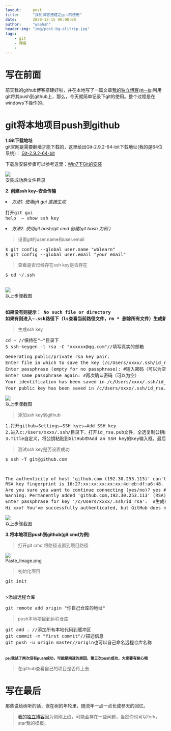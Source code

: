 ```yaml
---
layout:     post
title:      "我的博客搭建之git的使用"
date:       2020-12-15 00:00:00
author:     "waahah"
header-img: "img/post-bg-alitrip.jpg"
tags:
    - git
    - 博客
    - 
---
```


<div data-note-content class="show-content">
          <h1>写在前面</h1>
<p>前天我的github博客搭建好啦，并在本地写了一篇文章<a href="http://waahah.github.io/2020/12/23/one/" target="_blank">我的独立博客<small>(第一篇)</small></a>利用git将其push到github上，那么，今天就简单记录下git的使用。整个过程是在windows下操作的。</p>
<h1>git将本地项目push到github</h1>
<p><strong>1.Git下载地址</strong><br>git官网是需要翻墙才能下载的，这里给出Git-2.9.2-64-bit下载地址(我的是64位系统)： <a href="http://download.csdn.net/download/gaoshangwin/9578050" target="_blank">Git-2.9.2-64-bit</a></p>
<p>下载后安装步骤可以参考这里：<a href="http://blog.csdn.net/wudalang_gd/article/details/53860563" target="_blank">Win7下Git的安装</a></p>
<div class="image-package">
<img src="http://upload-images.jianshu.io/upload_images/2556999-0cccec3bad61f034.png?imageMogr2/auto-orient/strip%7CimageView2/2/w/1240" data-original-src="http://upload-images.jianshu.io/upload_images/2556999-0cccec3bad61f034.png?imageMogr2/auto-orient/strip%7CimageView2/2"><br><div class="image-caption">安装成功后文件目录</div>
</div>
<p><strong>2. 创建ssh key–安全传输</strong></p>
<p></p><li>
<em>方法1. 使用git gui 直接生成</em>
<pre>打开git gui<br>help  – show ssh key</pre>

<p></p>
</li><li>
<em>方法2. 使用git bash/git cmd 创建(git bash 为例 )</em>
<blockquote><p>设置git的user.name和user.email</p></blockquote>
<pre>$ git config --global user.name "wblearn"<br>$ git config --global user.email "your email"</pre>

<blockquote><p>查看是否已经存在ssh key是否存在</p></blockquote>
<pre>$ cd ~/.ssh</pre>
<br><div class="image-package">
<img src="http://upload-images.jianshu.io/upload_images/2556999-463b8867c3907ef7.png?imageMogr2/auto-orient/strip%7CimageView2/2/w/1240" data-original-src="http://upload-images.jianshu.io/upload_images/2556999-463b8867c3907ef7.png?imageMogr2/auto-orient/strip%7CimageView2/2"><br><div class="image-caption">以上步骤截图</div>
</div>
<br><pre><strong>如果没有则提示： No such file or directory<br>如果有则进入~.ssh路径下（ls查看当前路径文件，rm * 删除所有文件）生成新的ssh key</strong></pre>

<blockquote><p>生成ssh key</p></blockquote>
<pre>cd ~ //保持在"~"目录下<br>$ ssh-keygen -t rsa -C "xxxxxx@qq.com"//填写真实的邮箱</pre>

<pre>Generating public/private rsa key pair.<br>Enter file in which to save the key (/c/Users/xxxx/.ssh/id_rsa): #不填直接回车<br>Enter passphrase (empty for no passphrase): #输入密码（可以为空）<br>Enter same passphrase again: #再次确认密码（可以为空）<br>Your identification has been saved in /c/Users/xxxx/.ssh/id_rsa. #生成的密钥<br>Your public key has been saved in /c/Users/xxxx/.ssh/id_rsa.pub. #生成的公钥</pre>


<div class="image-package">
<img src="http://upload-images.jianshu.io/upload_images/2556999-63e1cdae6971a986.png?imageMogr2/auto-orient/strip%7CimageView2/2/w/1240" data-original-src="http://upload-images.jianshu.io/upload_images/2556999-63e1cdae6971a986.png?imageMogr2/auto-orient/strip%7CimageView2/2"><br><div class="image-caption">以上步骤截图</div>
</div>
<blockquote><p>添加ssh key到github</p></blockquote>
<pre>1.打开github→Settings→SSH kyes→Add SSH key<br>2.进入c:/Users/xxxx/.ssh/目录下，打开id_rsa.pub文件，全选复制公钥内容<br>3.Title自定义，将公钥粘贴到GitHub中Add an SSH key的key输入框，最后”Add Key”</pre>

<blockquote><p>测试ssh key是否设置成功</p></blockquote>
<pre>$ ssh -T git@github.com</pre>
<br><pre>The authenticity of host 'github.com (192.30.253.113)' can't be established.<br>RSA key fingerprint is 16:27:xx:xx:xx:xx:xx:4d:eb:df:a6:48.<br>Are you sure you want to continue connecting (yes/no)? yes #确认你是否继续联系，输入yes<br>Warning: Permanently added 'github.com,192.30.253.113' (RSA) to the list of known hosts.<br>Enter passphrase for key '/c/Users/xxxx/.ssh/id_rsa':  #生成ssh kye是密码为空则无此项，若设置有密码则有此项且，输入生成ssh key时设置的密码即可。<br>Hi xxx! You've successfully authenticated, but GitHub does not provide shell access. #出现词句话，说明设置成功。</pre>

<div class="image-package">
<img src="http://upload-images.jianshu.io/upload_images/2556999-30eae475b1f1261b.png?imageMogr2/auto-orient/strip%7CimageView2/2/w/1240" data-original-src="http://upload-images.jianshu.io/upload_images/2556999-30eae475b1f1261b.png?imageMogr2/auto-orient/strip%7CimageView2/2"><br><div class="image-caption">以上步骤截图</div>
</div>
<p><strong>3.将本地项目push到github(git cmd为例)</strong></p>
<blockquote><p>打开git cmd 将路径设置到项目路径</p></blockquote>
<div class="image-package">
<img src="http://upload-images.jianshu.io/upload_images/2556999-eb9a5fed94534c03.png?imageMogr2/auto-orient/strip%7CimageView2/2/w/1240" data-original-src="http://upload-images.jianshu.io/upload_images/2556999-eb9a5fed94534c03.png?imageMogr2/auto-orient/strip%7CimageView2/2"><br><div class="image-caption">Paste_Image.png</div>
</div>
<blockquote><p>初始化项目</p></blockquote>
<pre>git init</pre>
<br>&gt;添加远程仓库<br><pre>git remote add origin "你自己仓库的地址"</pre>

<blockquote><p>push本地项目到远程仓库</p></blockquote>
<p></p>
<pre>git add . //添加所有本地代码到缓冲区<br>git commit -m "first commit"//描述信息<br>git push -u origin master//origin也可以自己命名远程仓库名称</pre>
<br><strong><small>ps:我试了两次没有push成功，可能是网速的原因，第三次push成功，大家要有耐心哦</small></strong>
<p></p>
<blockquote><p>在github查看自己的项目是否传上去 </p></blockquote>

<h1>写在最后</h1>
<p>那些说给树听的话，嵌在树的年轮里，随流年一点一点长成参天的回忆。</p>
<blockquote><p><a href="http://waahah.github.io/" target="_blank">我的独立博客</a>因为刚刚上线，可能会存在一些问题，当然你也可以fork，star我的模板。</p></blockquote>
</li>
        </div>
